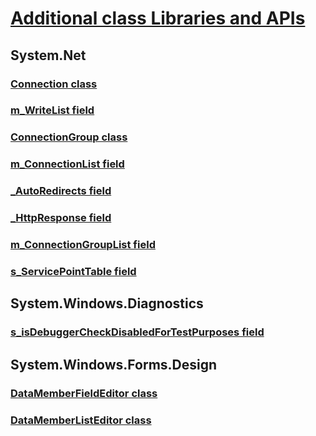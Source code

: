 # [Additional class Libraries and APIs](index.md)
## System.Net
### [Connection class](connection.md)
### [m_WriteList field](m_writelist.md)
### [ConnectionGroup class](connectiongroup.md)
### [m_ConnectionList field](m_connectionlist.md)
### [_AutoRedirects field](_autoredirects.md)
### [_HttpResponse field](_httpresponse.md)
### [m_ConnectionGroupList field](m_connectiongrouplist.md)
### [s_ServicePointTable field](s_servicepointtable.md)
## System.Windows.Diagnostics
### [s_isDebuggerCheckDisabledForTestPurposes field](s-isdebuggercheckdisabledfortestpurposes-field.md)
## System.Windows.Forms.Design
### [DataMemberFieldEditor class](datamemberfieldeditor-class.md)
### [DataMemberListEditor class](datamemberlisteditor-class.md)
